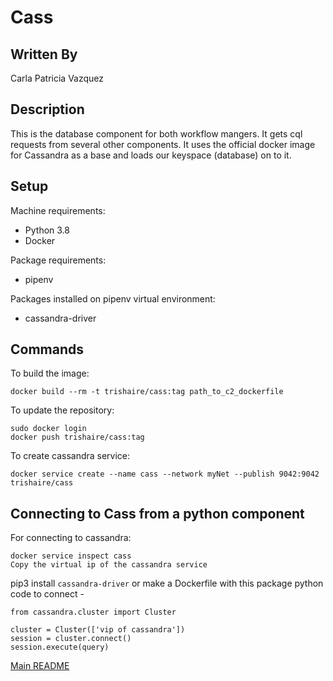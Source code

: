 # Cass

## Written By
Carla Patricia Vazquez

## Description
This is the database component for both workflow mangers. It gets cql requests from several other components. It uses the official docker image for Cassandra as a base and loads our keyspace (database) on to it.

## Setup
Machine requirements:
* Python 3.8
* Docker

Package requirements:
* pipenv

Packages installed on pipenv virtual environment:
* cassandra-driver

## Commands

To build the image:

```
docker build --rm -t trishaire/cass:tag path_to_c2_dockerfile
```
To update the repository:
```
sudo docker login
docker push trishaire/cass:tag
```
To create cassandra service:
```
docker service create --name cass --network myNet --publish 9042:9042 trishaire/cass
```

## Connecting to Cass from a python component

For connecting to cassandra:
```
docker service inspect cass
Copy the virtual ip of the cassandra service
```

pip3 install `cassandra-driver` or make a Dockerfile with this package
python code to connect -

```
from cassandra.cluster import Cluster

cluster = Cluster(['vip of cassandra'])
session = cluster.connect()
session.execute(query)
```

[Main README](https://github.com/CPVazquez/CS6343)
